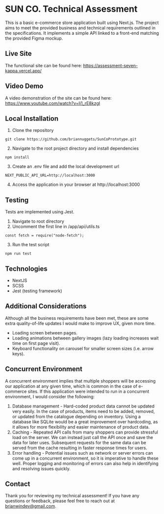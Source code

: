 # SUN CO. Technical Assessment
This is a basic e-commerce store application built using Next.js. The project aims to meet the provided business and technical requirements outlined in the specifications. It implements a simple API linked to a front-end matching the provided Figma mockup.


## Live Site
The functional site can be found here: https://assessment-seven-kappa.vercel.app/


## Video Demo
A video demonstration of the site can be found here: https://www.youtube.com/watch?v=Ii1_rE8kzgI


## Local Installation
1. Clone the repository
```
git clone https://github.com/briannuggets/SunCoPrototype.git
```
2. Navigate to the root project directory and install dependencies
```
npm install
```
3. Create an .env file and add the local development url
```
NEXT_PUBLIC_API_URL=http://localhost:3000
```
4. Access the application in your browser at http://localhost:3000


## Testing
Tests are implemented using Jest.
1. Navigate to root directory
2. Uncomment the first line in /app/api/utils.ts
```
const fetch = require("node-fetch");
```
3. Run the test script
```
npm run test
```


## Technologies
* NextJS
* SCSS
* Jest (testing framework)


## Additional Considerations
Although all the business requirements have been met, these are some extra quality-of-life updates I would make to improve UX, given more time.
* Loading screen between pages.
* Loading animations between gallery images (lazy loading increases wait time on first page visit).
* Keyboard functionality on carousel for smaller screen sizes (i.e. arrow keys).


## Concurrent Environment
A concurrent environment implies that multiple shoppers will be accessing our application at any given time, which is common in the case of e-commerce sites. If this application were intended to run in a concurrent environment, I would consider the following:
1. Database management - Hard-coded product data cannot be updated very easily. In the case of products, items need to be added, removed, or updated from the catalogue depending on inventory. Using a database like SQLite would be a great improvement over hardcoding, as it allows for more flexibility and easier maintenance of product data.
2. Caching - Repeated API calls from many shoppers can provide stressful load on the server. We can instead just call the API once and save the data for later uses. Subsequent requests for the same data can be served from the cache resulting in faster response times for users.
3. Error handling - Potential issues such as network or server errors can come up in a concurrent environment, so it is imperative to handle these well. Proper logging and monitoring of errors can also help in identifying and resolving issues quickly.

## Contact
Thank you for reviewing my technical assessment! If you have any questions or feedback, please feel free to reach out at brianwindev@gmail.com.
